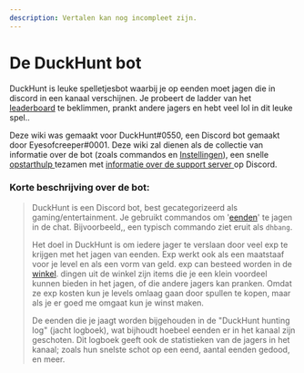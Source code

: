 ```yaml
---
description: Vertalen kan nog incompleet zijn.
---
```


# De DuckHunt bot

DuckHunt is leuke spelletjesbot waarbij je op eenden moet jagen die in discord in een kanaal verschijnen. Je probeert de ladder van het [leaderboard](players-guide/levels-and-experience.md) te beklimmen, prankt andere jagers en hebt veel lol in dit leuke spel.. 

Deze wiki was gemaakt voor DuckHunt\#0550, een Discord bot gemaakt door Eyesofcreeper\#0001. Deze wiki zal dienen als de collectie van informatie over de bot \(zoals commandos en [Instellingen](bot-administration/edit-settings-settings-list.md)\), een snelle [opstarthulp  ](bot-administration/admin-quickstart.md)tezamen met [informatie over de support server ](support-server/how-to-join.md)op Discord. 

### Korte beschrijving over de bot:

> DuckHunt is een Discord bot, best gecategorizeerd als gaming/entertainment. Je gebruikt commandos om '[eenden](players-guide/types-of-ducks.md)' te jagen in de chat. Bijvoorbeeld,,  een typisch commando ziet eruit als `dhbang`.  
>   
> Het doel in DuckHunt is om iedere jager te verslaan door veel exp te krijgen met het jagen van eenden. Exp werkt ook als een maatstaaf voor je level en als een vorm van geld. exp can besteed worden in de[ winkel](players-guide/store-items.md). dingen uit de winkel zijn items die je een klein voordeel kunnen bieden in het jagen, of die andere jagers kan pranken. Omdat ze exp kosten kun je levels omlaag gaan door spullen te kopen, maar als je er goed me omgaat kun je winst maken.
>
> De eenden die je jaagt worden bijgehouden in de "DuckHunt hunting log" \(jacht logboek\), wat bijhoudt hoebeel eenden er in het kanaal zijn geschoten. Dit logboek geeft ook de statistieken van de jagers in het kanaal; zoals hun snelste schot op een eend, aantal eenden gedood, en meer.

